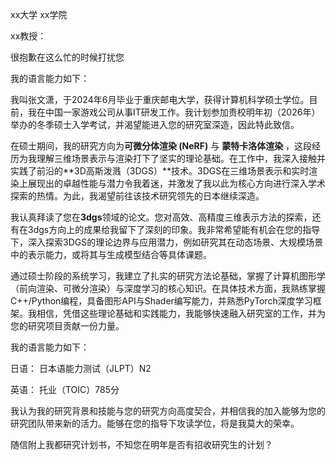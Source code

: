 xx大学		xx学院

xx教授：

很抱歉在这么忙的时候打扰您

我的语言能力如下：

我叫张文潇，于2024年6月毕业于重庆邮电大学，获得计算机科学硕士学位。目前，我在中国一家游戏公司从事IT研发工作。我计划参加贵校明年初（2026年）举办的冬季硕士入学考试，并渴望能进入您的研究室深造，因此特此致信。

在硕士期间，我的研究方向为**可微分体渲染 (NeRF)** 与 **蒙特卡洛体渲染** ，这段经历为我理解三维场景表示与渲染打下了坚实的理论基础。在工作中，我深入接触并实践了前沿的**3D高斯泼溅（3DGS）**技术。3DGS在三维场景表示和实时渲染上展现出的卓越性能与潜力令我着迷，并激发了我以此为核心方向进行深入学术探索的热情。为此，我渴望前往该技术研究领先的日本继续深造。

我认真拜读了您在**3dgs**领域的论文。您对高效、高精度三维表示方法的探索，还有在3dgs方向上的成果给我留下了深刻的印象。我非常希望能有机会在您的指导下，深入探索3DGS的理论边界与应用潜力，例如研究其在动态场景、大规模场景中的表示能力，或将其与生成模型结合等具体课题。

通过硕士阶段的系统学习，我建立了扎实的研究方法论基础，掌握了计算机图形学（前向渲染、可微分渲染）与深度学习的核心知识。在具体技术方面，我熟练掌握C++/Python编程，具备图形API与Shader编写能力，并熟悉PyTorch深度学习框架。我相信，凭借这些理论基础和实践能力，我能够快速融入研究室的工作，并为您的研究项目贡献一份力量。

我的语言能力如下：

日语： 日本语能力测试（JLPT）N2

英语： 托业（TOIC）785分

我认为我的研究背景和技能与您的研究方向高度契合，并相信我的加入能够为您的研究团队带来新的活力。能够在您的指导下攻读学位，将是我莫大的荣幸。

随信附上我都研究计划书，不知您在明年是否有招收研究生的计划？
